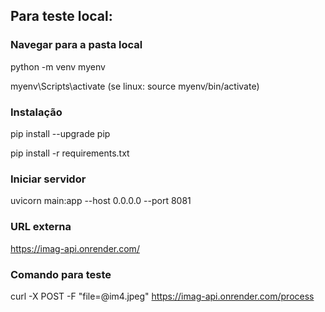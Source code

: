 ## Para teste local:
### Navegar para a pasta local
python -m venv myenv

myenv\Scripts\activate  (se linux: source myenv/bin/activate)

### Instalação
pip install --upgrade pip

pip install -r requirements.txt 

### Iniciar servidor
uvicorn main:app --host 0.0.0.0 --port 8081

### URL externa
https://imag-api.onrender.com/

### Comando para teste
curl -X POST -F "file=@im4.jpeg" https://imag-api.onrender.com/process
